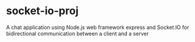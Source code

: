 # socket-io-proj
A chat application using Node.js web framework express and Socket.IO for bidirectional communication between a client and a server
